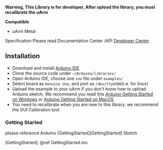 ﻿
**Warning, This Library is for developer, After upload the library, you must recalibrate the uArm**

**Compatible**

 - uArm Metal

Specification Please read Documentation Center /API
[Developer Center][3]  

## Installation

- Download and install [Arduino IDE][622f1188]  
- Clone the source code under ```~/Arduino/libraries/```
- Open Arduino IDE, choose one ```ino``` file under ```examples/```
- Select board as ```Genuino Uno```, and port as ```/dev/ttyUSB0```(i.e. for linux)
- Upload the example to your uArm
 If you don't know how to upload Arduino sketch,  We recommend you read this [Arduino Getting Started on Windows][397d20eb] or [Arduino Getting Started on MacOS][2d8a8b7a]
- You need to recalibrate when you are new to this library. we recommend the GUI Calibration tool.


### Getting Started

please reference Arduino [GettingStarted][GettingStarted] Sketch

  [3]: http://developer.ufactory.cc/quickstart/arduino/
  [622f1188]: https://www.arduino.cc/en/Main/Software "Arduino IDE"
  [397d20eb]: https://www.arduino.cc/en/Guide/Windows "Arduino Getting Start on Windows"
  [2d8a8b7a]: https://www.arduino.cc/en/Guide/MacOSX "Arduino Getting Started on MacOS"
  [GettingStarted]: @ref GettingStarted.ino
